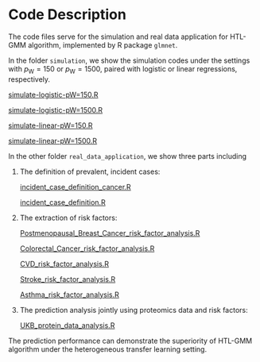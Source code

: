 # Code Description

The code files serve for the simulation and real data application for HTL-GMM algorithm, implemented by R package `glmnet`.

In the folder `simulation`, we show the simulation codes under the settings with $p_{\mathrm{W}} = 150$ or $p_{\mathrm{W}} = 1500$, paired with logistic or linear regressions, respectively. 

[simulate-logistic-pW=150.R](simulation/simulate-logistic-pW=150.R) 

 [simulate-logistic-pW=1500.R](simulation/simulate-logistic-pW=1500.R)  

[simulate-linear-pW=150.R](simulation/simulate-linear-pW=150.R)  

[simulate-linear-pW=1500.R](simulation/simulate-linear-pW=1500.R)  

In the other folder `real_data_application`, we show three parts including 

1. The definition of prevalent, incident cases: 

   [incident_case_definition_cancer.R](real_data_application/incident_case_definition_cancer.R) 

   [incident_case_definition.R](real_data_application/incident_case_definition.R) 

2. The extraction of risk factors: 

   [Postmenopausal_Breast_Cancer_risk_factor_analysis.R](real_data_application/Postmenopausal_Breast_Cancer_risk_factor_analysis.R)  

   [Colorectal_Cancer_risk_factor_analysis.R](real_data_application/Colorectal_Cancer_risk_factor_analysis.R)  

   [CVD_risk_factor_analysis.R](real_data_application/CVD_risk_factor_analysis.R) 

   [Stroke_risk_factor_analysis.R](real_data_application/Stroke_risk_factor_analysis.R) 

   [Asthma_risk_factor_analysis.R](real_data_application/Asthma_risk_factor_analysis.R)  

3. The prediction analysis jointly using proteomics data and risk factors: 

   [UKB_protein_data_analysis.R](real_data_application/UKB_protein_data_analysis.R) 

The prediction performance can demonstrate the superiority of HTL-GMM algorithm under the heterogeneous transfer learning setting. 